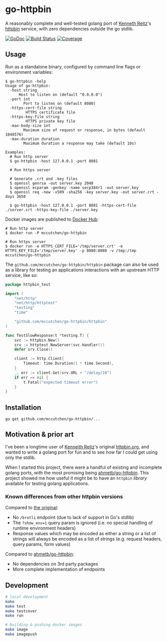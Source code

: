 # go-httpbin

A reasonably complete and well-tested golang port of [Kenneth Reitz][kr]'s
[httpbin][httpbin-org] service, with zero dependencies outside the go stdlib.

[![GoDoc](https://godoc.org/github.com/mccutchen/go-httpbin?status.svg)](https://godoc.org/github.com/mccutchen/go-httpbin)
[![Build Status](https://travis-ci.org/mccutchen/go-httpbin.svg?branch=master)](http://travis-ci.org/mccutchen/go-httpbin)
[![Coverage](http://gocover.io/_badge/github.com/mccutchen/go-httpbin/httpbin?0)](http://gocover.io/github.com/mccutchen/go-httpbin/httpbin)


## Usage

Run as a standalone binary, configured by command line flags or environment
variables:

```
$ go-httpbin -help
Usage of go-httpbin:
  -host string
      Host to listen on (default "0.0.0.0")
  -port int
        Port to listen on (default 8080)
  -https-cert-file string
         HTTPS certificate file
  -https-key-file string
         HTTPS private key file
  -max-body-size int
        Maximum size of request or response, in bytes (default 1048576)
  -max-duration duration
        Maximum duration a response may take (default 10s)

Examples:
  # Run http server
  $ go-httpbin -host 127.0.0.1 -port 8081

  # Run https server

  # Generate .crt and .key files
  $ openssl genrsa -out server.key 2048
  $ openssl ecparam -genkey -name secp384r1 -out server.key
  $ openssl req -new -x509 -sha256 -key server.key -out server.crt -days 3650

  $ go-httpbin -host 127.0.0.1 -port 8081 -https-cert-file ./server.crt -https-key-file ./server.key
```

Docker images are published to [Docker Hub][docker-hub]:

```
# Run http server
$ docker run -P mccutchen/go-httpbin

# Run https server
$ docker run -e HTTPS_CERT_FILE='/tmp/server.crt' -e HTTPS_KEY_FILE='/tmp/server.key' -p 8080:8080 -v /tmp:/tmp mccutchen/go-httpbin
```

The `github.com/mccutchen/go-httpbin/httpbin` package can also be used as a
library for testing an applications interactions with an upstream HTTP service,
like so:

```go
package httpbin_test

import (
    "net/http"
    "net/http/httptest"
    "testing"
    "time"

    "github.com/mccutchen/go-httpbin/httpbin"
)

func TestSlowResponse(t *testing.T) {
    svc := httpbin.New()
    srv := httptest.NewServer(svc.Handler())
    defer srv.Close()

    client := http.Client{
        Timeout: time.Duration(1 * time.Second),
    }
    _, err := client.Get(srv.URL + "/delay/10")
    if err == nil {
        t.Fatal("expected timeout error")
    }
}
```


## Installation

```
go get github.com/mccutchen/go-httpbin/...
```


## Motivation & prior art

I've been a longtime user of [Kenneith Reitz][kr]'s original
[httpbin.org][httpbin-org], and wanted to write a golang port for fun and to
see how far I could get using only the stdlib.

When I started this project, there were a handful of existing and incomplete
golang ports, with the most promising being [ahmetb/go-httpbin][ahmet]. This
project showed me how useful it might be to have an `httpbin` _library_
available for testing golang applications.

### Known differences from other httpbin versions

Compared to [the original][httpbin-org]:
 - No `/brotli` endpoint (due to lack of support in Go's stdlib)
 - The `?show_env=1` query param is ignored (i.e. no special handling of
   runtime environment headers)
 - Response values which may be encoded as either a string or a list of strings
   will always be encoded as a list of strings (e.g. request headers, query
   params, form values)

Compared to [ahmetb/go-httpbin][ahmet]:
 - No dependencies on 3rd party packages
 - More complete implementation of endpoints


## Development

```bash
# local development
make
make test
make testcover
make run

# building & pushing docker images
make image
make imagepush
```

[kr]: https://github.com/kennethreitz
[httpbin-org]: https://httpbin.org/
[httpbin-repo]: https://github.com/kennethreitz/httpbin
[ahmet]: https://github.com/ahmetb/go-httpbin
[docker-hub]: https://hub.docker.com/r/mccutchen/go-httpbin/
